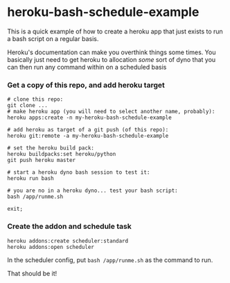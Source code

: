 # heroku-bash-schedule-example
This is a quick example of how to create a heroku app that just exists to run a bash script on a regular basis.

Heroku's documentation can make you overthink things some times.  You basically just need to get heroku to allocation _some_ sort of dyno that you can then run any command within on a scheduled basis

### Get a copy of this repo, and add heroku target

```
# clone this repo:
git clone ...
# make heroku app (you will need to select another name, probably):
heroku apps:create -n my-heroku-bash-schedule-example

# add heroku as target of a git push (of this repo):
heroku git:remote -a my-heroku-bash-schedule-example

# set the heroku build pack:
heroku buildpacks:set heroku/python
git push heroku master

# start a heroku dyno bash session to test it:
heroku run bash

# you are no in a heroku dyno... test your bash script:
bash /app/runme.sh

exit;
```

### Create the addon and schedule task

```
heroku addons:create scheduler:standard
heroku addons:open scheduler 
```

In the scheduler config, put `bash /app/runme.sh` as the command to run.

That should be it!
